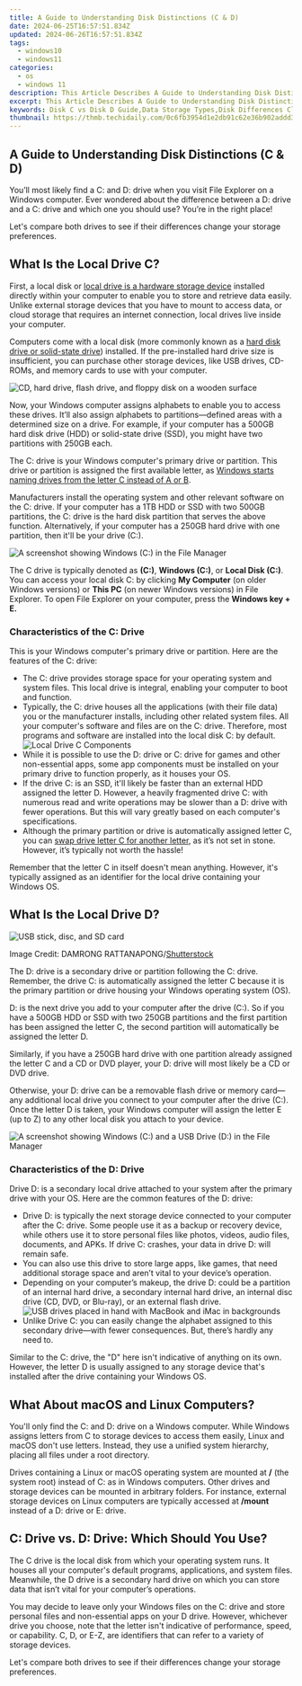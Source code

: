 ```yaml
---
title: A Guide to Understanding Disk Distinctions (C & D)
date: 2024-06-25T16:57:51.834Z
updated: 2024-06-26T16:57:51.834Z
tags:
  - windows10
  - windows11
categories:
  - os
  - windows 11
description: This Article Describes A Guide to Understanding Disk Distinctions (C & D)
excerpt: This Article Describes A Guide to Understanding Disk Distinctions (C & D)
keywords: Disk C vs Disk D Guide,Data Storage Types,Disk Differences Clarified,CD-ROM vs DVD-DRIVE,Optical Disc Distinctions,Disk Technology Basics,Understanding Disks (C, D)
thumbnail: https://thmb.techidaily.com/0c6fb3954d1e2db91c62e36b902addd3def785021471d7305b2b7e3d9392a35c.jpg
---
```


## A Guide to Understanding Disk Distinctions (C & D)

 You’ll most likely find a C: and D: drive when you visit File Explorer on a Windows computer. Ever wondered about the difference between a D: drive and a C: drive and which one you should use? You’re in the right place!

 Let's compare both drives to see if their differences change your storage preferences.

## What Is the Local Drive C?

 First, a local disk or [local drive is a hardware storage device](https://www.makeuseof.com/what-is-local-drive/) installed directly within your computer to enable you to store and retrieve data easily. Unlike external storage devices that you have to mount to access data, or cloud storage that requires an internet connection, local drives live inside your computer.

 Computers come with a local disk (more commonly known as a [hard disk drive or solid-state drive](https://www.makeuseof.com/choose-ssd-or-hdd-storage/)) installed. If the pre-installed hard drive size is insufficient, you can purchase other storage devices, like USB drives, CD-ROMs, and memory cards to use with your computer.

![CD, hard drive, flash drive, and floppy disk on a wooden surface](https://static1.makeuseofimages.com/wordpress/wp-content/uploads/2020/11/external-storage-devices.jpg)

 Now, your Windows computer assigns alphabets to enable you to access these drives. It’ll also assign alphabets to partitions—defined areas with a determined size on a drive. For example, if your computer has a 500GB hard disk drive (HDD) or solid-state drive (SSD), you might have two partitions with 250GB each.

 The C: drive is your Windows computer's primary drive or partition. This drive or partition is assigned the first available letter, as [Windows starts naming drives from the letter C instead of A or B](https://www.makeuseof.com/why-local-drives-windows-start-from-c/).

 Manufacturers install the operating system and other relevant software on the C: drive. If your computer has a 1TB HDD or SSD with two 500GB partitions, the C: drive is the hard disk partition that serves the above function. Alternatively, if your computer has a 250GB hard drive with one partition, then it'll be your drive (C:).

![A screenshot showing Windows (C:) in the File Manager](https://static1.makeuseofimages.com/wordpress/wp-content/uploads/2023/05/drive-c.jpg)

 The C drive is typically denoted as **(C:)**, **Windows (C:)**, or **Local Disk (C:)**. You can access your local disk C: by clicking **My Computer** (on older Windows versions) or **This PC** (on newer Windows versions) in File Explorer. To open File Explorer on your computer, press the **Windows key + E.**

### Characteristics of the C: Drive

 This is your Windows computer's primary drive or partition. Here are the features of the C: drive:

* The C: drive provides storage space for your operating system and system files. This local drive is integral, enabling your computer to boot and function.
* Typically, the C: drive houses all the applications (with their file data) you or the manufacturer installs, including other related system files. All your computer's software and files are on the C: drive. Therefore, most programs and software are installed into the local disk C: by default.  
![Local Drive C Components](https://static1.makeuseofimages.com/wordpress/wp-content/uploads/2023/05/local-drive-c-components.jpg)
* While it is possible to use the D: drive or C: drive for games and other non-essential apps, some app components must be installed on your primary drive to function properly, as it houses your OS.
* If the drive C: is an SSD, it'll likely be faster than an external HDD assigned the letter D. However, a heavily fragmented drive C: with numerous read and write operations may be slower than a D: drive with fewer operations. But this will vary greatly based on each computer's specifications.
* Although the primary partition or drive is automatically assigned letter C, you can [swap drive letter C for another letter](https://www.makeuseof.com/tag/change-drive-letter-windows/), as it’s not set in stone. However, it’s typically not worth the hassle!

 Remember that the letter C in itself doesn't mean anything. However, it's typically assigned as an identifier for the local drive containing your Windows OS.

## What Is the Local Drive D?

![USB stick, disc, and SD card](https://static1.makeuseofimages.com/wordpress/wp-content/uploads/2023/03/recover-sd-card-data.jpg)

Image Credit: DAMRONG RATTANAPONG/[Shutterstock](https://www.shutterstock.com/image-photo/sd-card-flash-drive-usb30-cd-1337495969)

 The D: drive is a secondary drive or partition following the C: drive. Remember, the drive C: is automatically assigned the letter C because it is the primary partition or drive housing your Windows operating system (OS).

 D: is the next drive you add to your computer after the drive (C:). So if you have a 500GB HDD or SSD with two 250GB partitions and the first partition has been assigned the letter C, the second partition will automatically be assigned the letter D.

 Similarly, if you have a 250GB hard drive with one partition already assigned the letter C and a CD or DVD player, your D: drive will most likely be a CD or DVD drive.

 Otherwise, your D: drive can be a removable flash drive or memory card—any additional local drive you connect to your computer after the drive (C:). Once the letter D is taken, your Windows computer will assign the letter E (up to Z) to any other local disk you attach to your device.

![A screenshot showing Windows (C:) and a USB Drive (D:) in the File Manager](https://static1.makeuseofimages.com/wordpress/wp-content/uploads/2023/05/drive-d-and-c.jpg)

### Characteristics of the D: Drive

 Drive D: is a secondary local drive attached to your system after the primary drive with your OS. Here are the common features of the D: drive:

* Drive D: is typically the next storage device connected to your computer after the C: drive. Some people use it as a backup or recovery device, while others use it to store personal files like photos, videos, audio files, documents, and APKs. If drive C: crashes, your data in drive D: will remain safe.
* You can also use this drive to store large apps, like games, that need additional storage space and aren’t vital to your device’s operation.
* Depending on your computer’s makeup, the drive D: could be a partition of an internal hard drive, a secondary internal hard drive, an internal disc drive (CD, DVD, or Blu-ray), or an external flash drive.  
![USB drives placed in hand with MacBook and iMac in backgrounds](https://static1.makeuseofimages.com/wordpress/wp-content/uploads/2023/04/usb-drives-placed-in-hand-with-macbook-and-imac-in-backgrounds.jpg)
* Unlike Drive C: you can easily change the alphabet assigned to this secondary drive—with fewer consequences. But, there’s hardly any need to.

 Similar to the C: drive, the "D" here isn't indicative of anything on its own. However, the letter D is usually assigned to any storage device that's installed after the drive containing your Windows OS.

## What About macOS and Linux Computers?

 You'll only find the C: and D: drive on a Windows computer. While Windows assigns letters from C to storage devices to access them easily, Linux and macOS don't use letters. Instead, they use a unified system hierarchy, placing all files under a root directory.

 Drives containing a Linux or macOS operating system are mounted at **/** (the system root) instead of C: as in Windows computers. Other drives and storage devices can be mounted in arbitrary folders. For instance, external storage devices on Linux computers are typically accessed at **/mount** instead of a D: drive or E: drive.

## C: Drive vs. D: Drive: Which Should You Use?

 The C drive is the local disk from which your operating system runs. It houses all your computer's default programs, applications, and system files. Meanwhile, the D drive is a secondary hard drive on which you can store data that isn’t vital for your computer’s operations.

 You may decide to leave only your Windows files on the C: drive and store personal files and non-essential apps on your D drive. However, whichever drive you choose, note that the letter isn't indicative of performance, speed, or capability. C, D, or E-Z, are identifiers that can refer to a variety of storage devices.

 Let's compare both drives to see if their differences change your storage preferences.



<ins class="adsbygoogle"
      style="display:block"
      data-ad-client="ca-pub-7571918770474297"
      data-ad-slot="8358498916"
      data-ad-format="auto"
      data-full-width-responsive="true"></ins>